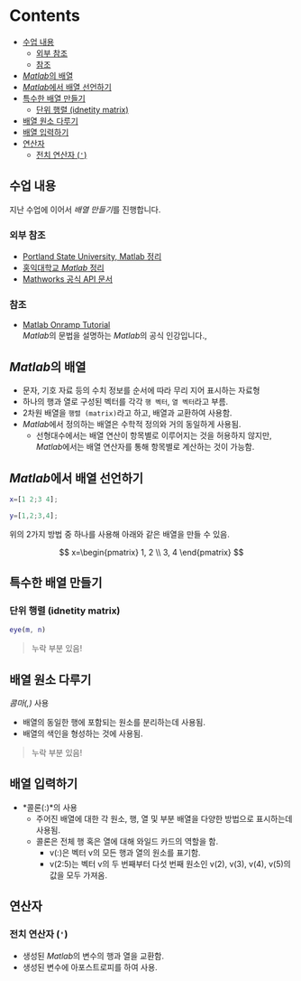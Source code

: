 <h1>Contents</h1>

- [수업 내용](#수업-내용)
  - [외부 참조](#외부-참조)
  - [참조](#참조)
- [*Matlab*의 배열](#matlab의-배열)
- [*Matlab*에서 배열 선언하기](#matlab에서-배열-선언하기)
- [특수한 배열 만들기](#특수한-배열-만들기)
  - [단위 행렬 (idnetity matrix)](#단위-행렬-idnetity-matrix)
- [배열 원소 다루기](#배열-원소-다루기)
- [배열 입력하기](#배열-입력하기)
- [연산자](#연산자)
  - [전치 연산자 (`'`)](#전치-연산자-)

## 수업 내용

지난 수업에 이어서 *배열 만들기*를 진행합니다.

### 외부 참조

- [Portland State University, Matlab 정리](http://web.cecs.pdx.edu/~gerry/MATLAB/masterOutline.html)
- [홍익대학교 _Matlab_ 정리](https://huniv.hongik.ac.kr/~shittc/matlab.htm)
- [Mathworks 공식 API 문서](https://kr.mathworks.com/help/thingspeak/channels-and-charts-api.html)

### 참조

- [Matlab Onramp Tutorial](https://matlabacademy.mathworks.com/kr/details/matlab-onramp/gettingstarted?s_tid=course_mlor_start1) <br>
  *Matlab*의 문법을 설명하는 *Matlab*의 공식 인강입니다.,

## *Matlab*의 배열

- 문자, 기호 자료 등의 수치 정보를 순서에 따라 무리 지어 표시하는 자료형
- 하나의 행과 열로 구성된 벡터를 각각 `행 벡터`, `열 벡터`라고 부름.
- 2차원 배열을 `행렬 (matrix)`라고 하고, 배열과 교환하여 사용함.
- *Matlab*에서 정의하는 배열은 수학적 정의와 거의 동일하게 사용됨.
  - 선형대수에서는 배열 연산이 항목별로 이루어지는 것을 허용하지 않지만, *Matlab*에서는 배열 연산자를 통해 항목별로 계산하는 것이 가능함.

## *Matlab*에서 배열 선언하기

```matlab
x=[1 2;3 4];
```

```matlab
y=[1,2;3,4];
```

위의 2가지 방법 중 하나를 사용해 아래와 같은 배열을 만들 수 있음.

$$
x=\begin{pmatrix}
  1,  2 \\
  3,  4
\end{pmatrix}
$$

## 특수한 배열 만들기

### 단위 행렬 (idnetity matrix)

```matlab
eye(m, n)
```

> 누락 부분 있음!

## 배열 원소 다루기

_콤마(,)_ 사용

- 배열의 동일한 행에 포함되는 원소를 분리하는데 사용됨.
- 배열의 색인을 형성하는 것에 사용됨.

> 누락 부분 있음!

## 배열 입력하기

- *콜론(:)*의 사용
  - 주어진 배열에 대한 각 원소, 행, 열 및 부분 배열을 다양한 방법으로 표시하는데 사용됨.
  - 콜론은 전체 행 혹은 열에 대해 와일드 카드의 역할을 함.
    - v(:)은 벡터 v의 모든 행과 열의 원소를 표기함.
    - v(2:5)는 벡터 v의 두 번째부터 다섯 번째 원소인 v(2), v(3), v(4), v(5)의 값을 모두 가져옴.

## 연산자

### 전치 연산자 (`'`)

- 생성된 *Matlab*의 변수의 행과 열을 교환함.
- 생성된 변수에 아포스트로피를 하여 사용.
